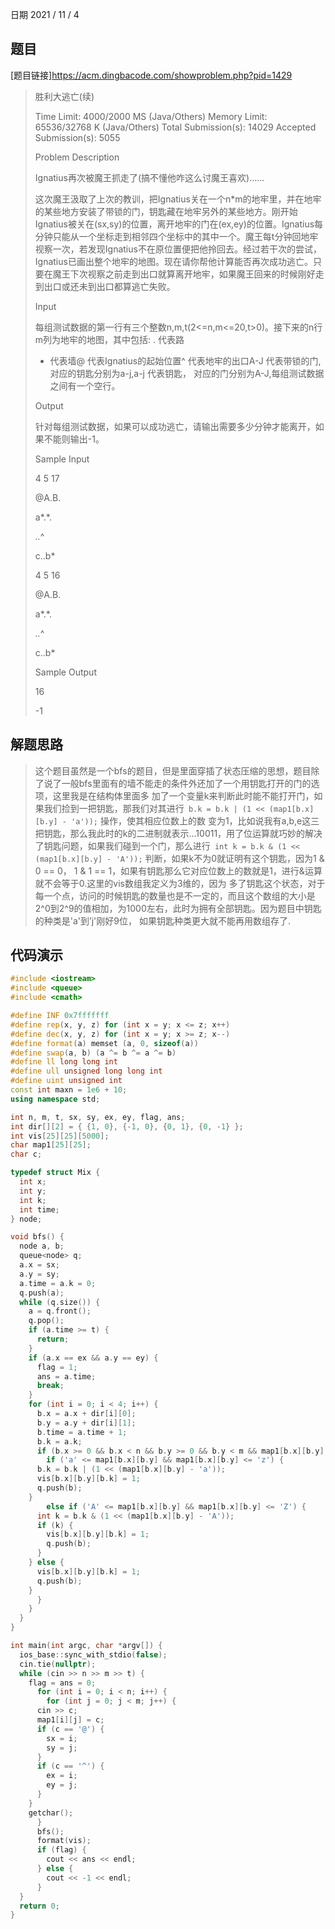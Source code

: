 日期 2021 / 11 / 4
## 题目
[题目链接]<https://acm.dingbacode.com/showproblem.php?pid=1429>

> 胜利大逃亡(续)
>
>Time Limit: 4000/2000 MS (Java/Others)    Memory Limit: 65536/32768 K (Java/Others)
Total Submission(s): 14029    Accepted Submission(s): 5055
>
>
>Problem Description
>
>Ignatius再次被魔王抓走了(搞不懂他咋这么讨魔王喜欢)……
>
>这次魔王汲取了上次的教训，把Ignatius关在一个n*m的地牢里，并在地牢的某些地方安装了带锁的门，钥匙藏在地牢另外的某些地方。刚开始Ignatius被关在(sx,sy)的位置，离开地牢的门在(ex,ey)的位置。Ignatius每分钟只能从一个坐标走到相邻四个坐标中的其中一个。魔王每t分钟回地牢视察一次，若发现Ignatius不在原位置便把他拎回去。经过若干次的尝试，Ignatius已画出整个地牢的地图。现在请你帮他计算能否再次成功逃亡。只要在魔王下次视察之前走到出口就算离开地牢，如果魔王回来的时候刚好走到出口或还未到出口都算逃亡失败。
> 
>
>Input
>
>每组测试数据的第一行有三个整数n,m,t(2<=n,m<=20,t>0)。接下来的n行m列为地牢的地图，其中包括: . 代表路
>* 代表墙@ 代表Ignatius的起始位置^ 代表地牢的出口A-J 代表带锁的门,对应的钥匙分别为a-j,a-j 代表钥匙，
>对应的门分别为A-J,每组测试数据之间有一个空行。
> 
>
> Output
> 
>针对每组测试数据，如果可以成功逃亡，请输出需要多少分钟才能离开，如果不能则输出-1。
> 
>
> Sample Input
> 
> 4 5 17
> 
> @A.B.
> 
> a*.*.
> 
> *..*^
> 
> c..b*
> 
> 
> 4 5 16
> 
> @A.B.
> 
> a*.*.
> 
> *..*^
> 
> c..b*
> 
>
>
> Sample Output
> 
> 16
> 
> -1

## 解题思路
> 这个题目虽然是一个bfs的题目，但是里面穿插了状态压缩的思想，题目除了说了一般bfs里面有的墙不能走的条件外还加了一个用钥匙打开的门的选项，这里我是在结构体里面多
> 加了一个变量k来判断此时能不能打开门，如果我们捡到一把钥匙，那我们对其进行``` b.k = b.k | (1 << (map1[b.x][b.y] - 'a'));``` 操作，使其相应位数上的数
> 变为1，比如说我有a,b,e这三把钥匙，那么我此时的k的二进制就表示...10011，用了位运算就巧妙的解决了钥匙问题，如果我们碰到一个门，那么进行``` int k = b.k & (1 << (map1[b.x][b.y] - 'A'));``` 判断，如果k不为0就证明有这个钥匙，因为1 & 0 == 0， 1 & 1 == 1，如果有钥匙那么它对应位数上的数就是1，进行&运算就不会等于0.这里的vis数组我定义为3维的，因为
> 多了钥匙这个状态，对于每一个点，访问的时候钥匙的数量也是不一定的，而且这个数组的大小是2^0到2^9的值相加，为1000左右，此时为拥有全部钥匙。因为题目中钥匙的种类是'a'到’j'刚好9位，
> 如果钥匙种类更大就不能再用数组存了.

## 代码演示
```cpp
#include <iostream>
#include <queue>
#include <cmath>

#define INF 0x7fffffff
#define rep(x, y, z) for (int x = y; x <= z; x++)
#define dec(x, y, z) for (int x = y; x >= z; x--)
#define format(a) memset (a, 0, sizeof(a))
#define swap(a, b) (a ^= b ^= a ^= b)
#define ll long long int
#define ull unsigned long long int 
#define uint unsigned int
const int maxn = 1e6 + 10;
using namespace std;

int n, m, t, sx, sy, ex, ey, flag, ans;
int dir[][2] = { {1, 0}, {-1, 0}, {0, 1}, {0, -1} };
int vis[25][25][5000];
char map1[25][25];
char c;

typedef struct Mix {
  int x;
  int y;
  int k;
  int time;
} node;

void bfs() {
  node a, b;
  queue<node> q;
  a.x = sx;
  a.y = sy;
  a.time = a.k = 0;
  q.push(a);
  while (q.size()) {
    a = q.front();
    q.pop();
    if (a.time >= t) {
      return;
    }
    if (a.x == ex && a.y == ey) {
      flag = 1;
      ans = a.time;
      break;
    }
    for (int i = 0; i < 4; i++) {
      b.x = a.x + dir[i][0];
      b.y = a.y + dir[i][1];
      b.time = a.time + 1;
      b.k = a.k;
      if (b.x >= 0 && b.x < n && b.y >= 0 && b.y < m && map1[b.x][b.y] != '*' && !vis[b.x][b.y][b.k]) {
        if ('a' <= map1[b.x][b.y] && map1[b.x][b.y] <= 'z') {
	  b.k = b.k | (1 << (map1[b.x][b.y] - 'a'));
	  vis[b.x][b.y][b.k] = 1;
	  q.push(b);
	}
        else if ('A' <= map1[b.x][b.y] && map1[b.x][b.y] <= 'Z') {
	  int k = b.k & (1 << (map1[b.x][b.y] - 'A'));
	  if (k) {
	    vis[b.x][b.y][b.k] = 1;
	    q.push(b);
	  }
	} else {
	  vis[b.x][b.y][b.k] = 1;
	  q.push(b);
	}
      }
    }
  }
}

int main(int argc, char *argv[]) {
  ios_base::sync_with_stdio(false);
  cin.tie(nullptr);
  while (cin >> n >> m >> t) {
    flag = ans = 0;
      for (int i = 0; i < n; i++) {
        for (int j = 0; j < m; j++) {
	  cin >> c;
	  map1[i][j] = c;
	  if (c == '@') {
	    sx = i;
	    sy = j;
	  }
	  if (c == '^') {
	    ex = i;
	    ey = j;
	  }
	}
	getchar();
      }
      bfs();
      format(vis);
      if (flag) {
        cout << ans << endl;
      } else {
        cout << -1 << endl;
      }
  }
  return 0;
}
